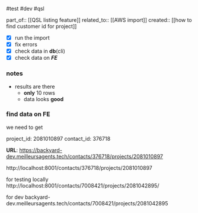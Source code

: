 #test #dev #qsl 

part_of:: [[QSL listing feature]]
related_to:: [[AWS import]]
created:: [[how to find customer id for project]]

- [x] run the import
- [x] fix errors
- [x] check data in **db**(cli)
- [x] check data on ***FE***

### notes
- results are there
	- **only** 10 rows
	- data looks **good**


### find data on FE

we need to get 

project_id: 2081010897
contact_id: 376718

**URL**: https://backyard-dev.meilleursagents.tech/contacts/376718/projects/2081010897

http://localhost:8001/contacts/376718/projects/2081010897

for testing locally
http://localhost:8001/contacts/7008421/projects/2081042895/

for dev
backyard-dev.meilleursagents.tech/contacts/7008421/projects/2081042895
